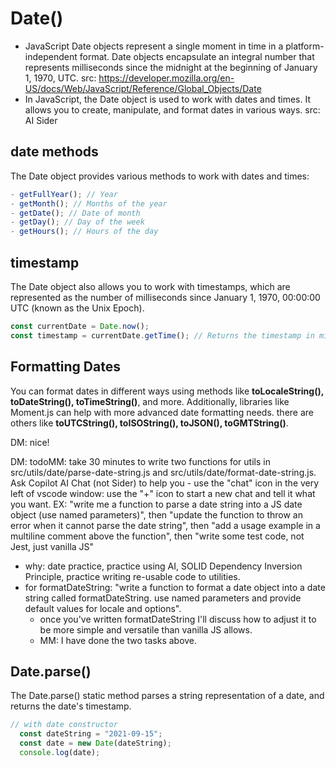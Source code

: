 <!-- howtojs:: date object: how to create a new date object; const currentDate = Date.new() -->

# Date()
- JavaScript Date objects represent a single moment in time in a platform-independent format. Date objects encapsulate an integral number that represents milliseconds since the midnight at the beginning of January 1, 1970, UTC. src: https://developer.mozilla.org/en-US/docs/Web/JavaScript/Reference/Global_Objects/Date
- In JavaScript, the Date object is used to work with dates and times. It allows you to create, manipulate, and format dates in various ways. src: AI Sider


## date methods
The Date object provides various methods to work with dates and times:
```js
- getFullYear(); // Year
- getMonth(); // Months of the year
- getDate(); // Date of month
- getDay(); // Day of the week
- getHours(); // Hours of the day
```

## timestamp
The Date object also allows you to work with timestamps, which are represented as the number of milliseconds since January 1, 1970, 00:00:00 UTC (known as the Unix Epoch).

```js
const currentDate = Date.now();
const timestamp = currentDate.getTime(); // Returns the timestamp in milliseconds
```

<!-- howtojs:: format a date object to something like string, json; to format the date object to string or json, you need to :
  1. create a new Date object to work with dates
  2. Call the toFooString() method on the Date object to get a string representing the time portion. 
-->
## Formatting Dates 
You can format dates in different ways using methods like **toLocaleString(), toDateString(), toTimeString()**, and more. Additionally, libraries like Moment.js can help with more advanced date formatting needs. there are others like **toUTCString(), toISOString(), toJSON(), toGMTString()**.


DM: nice!

DM: todoMM: take 30 minutes to write two functions for utils in src/utils/date/parse-date-string.js and src/utils/date/format-date-string.js. Ask Copilot AI Chat (not Sider) to help you - use the "chat" icon in the very left of vscode window: use the "+" icon to start a new chat and tell it what you want. EX: "write me a function to parse a date string into a JS date object (use named parameters)", then "update the function to throw an error when it cannot parse the date string", then "add a usage example in a multiline comment above the function", then "write some test code, not Jest, just vanilla JS"
* why: date practice, practice using AI, SOLID Dependency Inversion Principle, practice writing re-usable code to utilities. 
* for formatDateString: "write a function to format a date object into a date string called formatDateString. use named parameters and provide default values for locale and options".
  * once you've written formatDateString I'll discuss how to adjust it to be more simple and versatile than vanilla JS allows.
  * MM: I have done the two tasks above.

<!-- howtojs:: date.parse object: how to parse a date into string; here are the four steps :
  1. Create a Date String: const dateString = "2021-09-15";
  2. Use the Date.parse() Method: const milliseconds = Date.parse(dateString);
  3. Create a new Date Object: const date = new Date(milliseconds);
  4. Display or Use the Parsed Date: console.log(date);
 -->
## Date.parse() 
The Date.parse() static method parses a string representation of a date, and returns the date's timestamp.

```js
// with date constructor
  const dateString = "2021-09-15";
  const date = new Date(dateString);
  console.log(date);

```